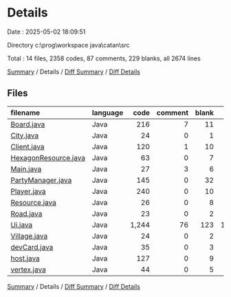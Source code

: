 # Details

Date : 2025-05-02 18:09:51

Directory c:\\prog\\workspace java\\catan\\src

Total : 14 files,  2358 codes, 87 comments, 229 blanks, all 2674 lines

[Summary](results.md) / Details / [Diff Summary](diff.md) / [Diff Details](diff-details.md)

## Files
| filename | language | code | comment | blank | total |
| :--- | :--- | ---: | ---: | ---: | ---: |
| [Board.java](/Board.java) | Java | 216 | 7 | 11 | 234 |
| [City.java](/City.java) | Java | 24 | 0 | 1 | 25 |
| [Client.java](/Client.java) | Java | 120 | 1 | 10 | 131 |
| [HexagonResource.java](/HexagonResource.java) | Java | 63 | 0 | 7 | 70 |
| [Main.java](/Main.java) | Java | 27 | 3 | 6 | 36 |
| [PartyManager.java](/PartyManager.java) | Java | 145 | 0 | 32 | 177 |
| [Player.java](/Player.java) | Java | 240 | 0 | 10 | 250 |
| [Resource.java](/Resource.java) | Java | 26 | 0 | 8 | 34 |
| [Road.java](/Road.java) | Java | 23 | 0 | 2 | 25 |
| [Ui.java](/Ui.java) | Java | 1,244 | 76 | 123 | 1,443 |
| [Village.java](/Village.java) | Java | 24 | 0 | 2 | 26 |
| [devCard.java](/devCard.java) | Java | 35 | 0 | 3 | 38 |
| [host.java](/host.java) | Java | 127 | 0 | 9 | 136 |
| [vertex.java](/vertex.java) | Java | 44 | 0 | 5 | 49 |

[Summary](results.md) / Details / [Diff Summary](diff.md) / [Diff Details](diff-details.md)